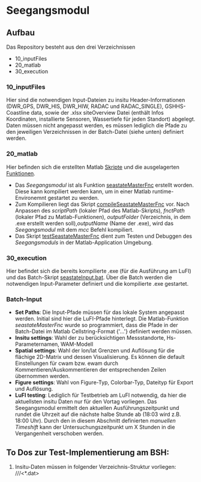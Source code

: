 # Seegangsmodul

## Aufbau
Das Repository besteht aus den drei Verzeichnissen 
- 10_inputFiles
- 20_matlab
- 30_execution


### 10_inputFiles
Hier sind die notwendigen Input-Dateien zu insitu Header-Informationen (DWR_GPS, DWR_HIS, DWR_HIW, RADAC und RADAC_SINGLE), GSHHS-Coastline data, sowie der .xlsx siteOverview Datei (enthält Infos Koordinaten, installierte Sensoren, Wassertiefe für jeden Standort) abgelegt. Daten müssen nicht angepasst werden, es müssen lediglich die Pfade zu den jeweiligen Verzeichnissen in der Batch-Datei (siehe unten) definiert werden.

### 20_matlab
Hier befinden sich die erstellten Matlab [Skripte](https://gitlab.projekt.uni-hannover.de/lufi-openrave/seegangsmodul/-/tree/master/20_matlab/10_scripts) und die ausgelagerten [Funktionen](https://gitlab.uni-hannover.de/lufi_ag_offshore/seegangsmodul/-/tree/main/10_matlab/20_functions). 
- Das _Seegangsmodul_ ist als Funktion [seastateMasterFnc](https://gitlab.projekt.uni-hannover.de/lufi-openrave/seegangsmodul/-/blob/master/20_matlab/10_scripts/seastateMasterFnc.m) erstellt worden. Diese kann kompiliert werden kann, um in einer Matlab runtime-Environemnt gestartet zu werden. 
- Zum Kompilieren liegt das Skript [compileSeastateMasterFnc](https://gitlab.projekt.uni-hannover.de/lufi-openrave/seegangsmodul/-/blob/master/20_matlab/10_scripts/compileSeastateMasterFnc.m) vor. Nach Anpassen des _scriptPath_ (lokaler Pfad des Matlab-Skripts), _fnctPath_ (lokaler Pfad zu Matlab-Funktionen), _outputFolder_ (Verzeichnis, in dem .exe erstellt werden soll),_outputName_ (Name der .exe), wird das _Seegangsmodul_ mit dem _mcc_ Befehl kompiliert.
- Das Skript [testSeastateMasterFnc](https://gitlab.projekt.uni-hannover.de/lufi-openrave/seegangsmodul/-/blob/master/20_matlab/10_scripts/testSeastateMasterFnc.m) dient zum Testen und Debuggen des _Seegangsmoduls_ in der Matlab-Application Umgebung.

### 30_execution
Hier befindet sich die bereits kompilierte .exe (für die Ausführung am LuFI) und das Batch-Skript [seastateInput.bat](https://gitlab.projekt.uni-hannover.de/lufi-openrave/seegangsmodul/-/blob/master/30_execution/seastateInput.bat). Über die Batch werden die notwendigen Input-Parameter definiert und die kompilierte .exe gestartet. 

### Batch-Input
- **Set Paths**: Die Input-Pfade müssen für das lokale System angepasst werden. Initial sind hier die LuFI-Pfade hinterlegt. Die Matlab-Funktion _seastateMasterFnc_ wurde so programmiert, dass die Pfade in der Batch-Datei im Matlab Cellstring-Format {'...'} definiert werden müssen.
- **Insitu settings**: Wahl der zu berücksichtigen Messstandorte, Hs-Parameternamen, WAM-Modell
- **Spatial settings**: Wahl der lon/lat Grenzen und Auflösung für die flächige 2D-Matrix und dessen Visualisierung. Es können die default Einstellungen für cwam bzw. ewam durch Kommentieren/Auskommentieren der entsprechenden Zeilen übernommen werden.
- **Figure settings**: Wahl von Figure-Typ, Colorbar-Typ, Dateityp für Export und Auflösung.
- **LuFI testing**: Lediglich für Testbetrieb am LuFI notwendig, da hier die aktuellsten insitu Daten nur für den Vortag vorliegen. Das Seegangsmodul ermittelt den aktuellen Ausführungszeitpunkt und rundet die Uhrzeit auf die nächste halbe Stunde ab (18:03 wird z.B. 18:00 Uhr). Durch den in diesem Abschnitt definierten _manuellen Timeshift_ kann der Untersuchungszeitpunkt um X Stunden in die Vergangenheit verschoben werden.

## To Dos zur Test-Implementierung am BSH:
1. Insitu-Daten müssen in folgender Verzeichnis-Struktur vorliegen: <dataPath>/<Site>/<Sensor>/<*.dat>




